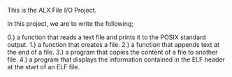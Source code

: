 This is the ALX File I/O Project.

In this project, we are to write the following;

0.) a function that reads a text file and prints it to the POSIX standard output.
1.) a function that creates a file.
2.) a function that appends text at the end of a file.
3.) a program that copies the content of a file to another file.
4.) a program that displays the information contained in the ELF header at the start of an ELF file.

